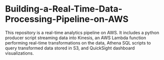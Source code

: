 # Building-a-Real-Time-Data-Processing-Pipeline-on-AWS
This repository is a real-time analytics pipeline on AWS. It includes a python producer script streaming data into Kinesis, an AWS Lambda function performing real-time transformations on the data, Athena SQL scripts to query transformed data stored in S3, and QuickSight dashboard visualizations.
